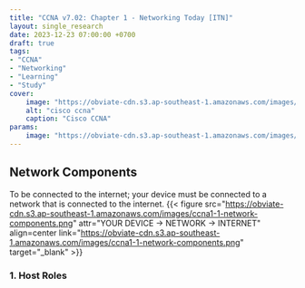 ```yaml
---
title: "CCNA v7.02: Chapter 1 - Networking Today [ITN]"
layout: single_research
date: 2023-12-23 07:00:00 +0700
draft: true
tags: 
- "CCNA"
- "Networking"
- "Learning"
- "Study"
cover:
    image: "https://obviate-cdn.s3.ap-southeast-1.amazonaws.com/images/cisco-ccna.webp"
    alt: "cisco ccna"
    caption: "Cisco CCNA"
params:
    image: "https://obviate-cdn.s3.ap-southeast-1.amazonaws.com/images/cisco-ccna.webp"
---
```


## Network Components

To be connected to the internet; your device must be connected to a network that is connected to the internet.
{{< figure src="https://obviate-cdn.s3.ap-southeast-1.amazonaws.com/images/ccna1-1-network-components.png" attr="YOUR DEVICE → NETWORK → INTERNET" align=center link="https://obviate-cdn.s3.ap-southeast-1.amazonaws.com/images/ccna1-1-network-components.png" target="_blank" >}}

### 1. Host Roles

